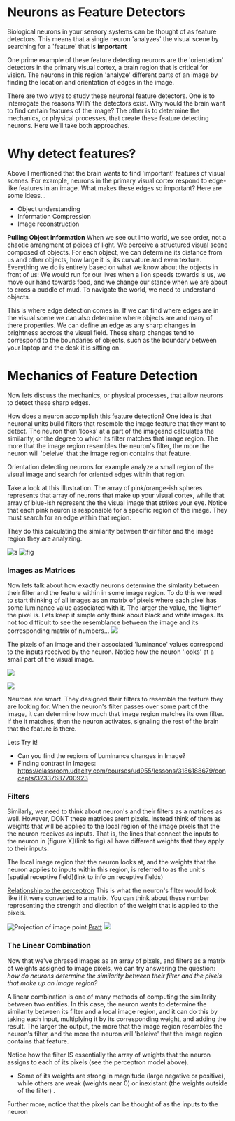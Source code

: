 # Neurons as Feature Detectors
Biological neurons in your sensory systems can be thought of as feature detectors. This means that a single neuron 'analyzes' the visual scene by searching for a 'feature' that is **important**

One prime example of these feature detecting neurons are the 'orientation' detectors in the primary visual cortex, a brain region that is critical for vision. The neurons in this region 'analyze' different parts of an image by finding the location and orientation of edges in the image. 

There are two ways to study these neuronal feature detectors. One is to interrogate the reasons WHY the detectors exist. Why would the brain want to find certain features of the image? The other is to determine the mechanics, or physical processes, that create these feature detecting neurons. Here we'll take both approaches. 

# Why detect features?
Above I mentioned that the brain wants to find 'important' features of visual scenes. For example, neurons in the primary visual cortex respond to edge-like features in an image. What makes these edges so important? Here are some ideas...

- Object understanding
- Information Compression
- Image reconstruction

**Pulling Object information**
When we see out into world, we see order, not a chaotic arrangment of peices of light. We perceive a structured visual scene composed of objects. For each object, we can determine its distance from us and other objects, how large it is, its curvature and even texture. Everything we do is entirely based on what we know about the objects in front of us: We would run for our lives when a lion speeds towards is us, we move our hand towards food, and we change our stance when we are about to cross a puddle of mud. To navigate the world, we need to understand objects.

This is where edge detection comes in. If we can find where edges are in the visual scene we can also determine where objects are and many of there properties. We can define an edge as any sharp changes in brightness accross the visual field. These sharp changes tend to correspond to the boundaries of objects, such as the boundary between your laptop and the desk it is sitting on.    


# Mechanics of Feature Detection
Now lets discuss the mechanics, or physical processes, that allow neurons to detect these sharp edges. 

How does a neuron accomplish this feature detection?  One idea is that neuronal units build filters that resemble the image feature that they want to detect. The neuron then 'looks' at a part of the imageand calculates the similarity, or the degree to which its filter matches that image region. The more that the image region resembles the neuron's filter, the more the neuron will 'beleive' that the image region contains that feature. 

Orientation detecting neurons for example analyze a small region of the visual image and search for oriented edges within that region.  

Take a look at this illustration. The array of pink/orange-ish spheres represents that array of neurons that make up your visual cortex, while that array of blue-ish represent the the visual image that strikes your eye. Notice that each pink neuron is responsible for a specific region of the image. They must search for an edge within that region.

They do this calculating the similarity between their filter and the image region they are analyzing. 

![s](bmcASSETS/2018_williams_receptive_field_CNN.png)
![fig](bmcASSETS/FIGUREOFNEURONRFhERE.png)

### Images as Matrices
Now lets talk about how exactly neurons determine the simlarity between their filter and the feature within in some image region. To do this we need to start thinking of all images as an matrix of pixels where each pixel has some luminance value associated with it. The larger the value, the 'lighter' the pixel is. Lets keep it simple only think about black and white images. Its not too difficult to see the resemblance between the image and its corresponding matrix of numbers...
![](bmcASSETS/images_as_matrices_a.png)

The pixels of an image and their associated 'luminance' values correspond to the inputs received by the neuron. Notice how the neuron 'looks' at a small part of the visual image. 

![](bmcASSETS/perceptron_vs_neuron.png)

![](bmcASSETS/2018_williams_receptive_field_CNN.png)

Neurons are smart. They designed their filters to resemble the feature they are looking for. When the neuron's filter passes over some part of the image, it can determine how much that image region matches its own filter. If the it matches, then the neuron activates, signaling the rest of the brain that the feature is there.

Lets Try it!
- Can you find the regions of Luminance changes in Image? 
- Finding contrast in Images: https://classroom.udacity.com/courses/ud955/lessons/3186188679/concepts/32337687700923

### Filters
Similarly, we need to think about neuron's and their filters as a matrices as well. However, DONT these matrices arent pixels. Instead think of them as weights that will be applied to the local region of the image pixels that the the neuron receives as inputs.   That is, the lines that connect the inputs to the neuron in  [figure X](link to fig) all have different weights that they apply to their inputs.

The local image region that the neuron looks at, and the weights that the neuron applies to inputs within this region, is referred to as the unit's [spatial receptive field](link to info on receptive fields)

<u>Relationship to the perceptron</u>
This is what the neuron's filter would look like if it were converted to a matrix. You can think about these number representing the strength and diection of the weight that is applied to the pixels. 


![Projection of image point](bmcASSETS/2013_Pratt_orientedfilters_eg.png)
[Pratt](DIP_Ch15)
![](bmcASSETS/2018_williams_receptive_field_CNN.png)


### The Linear Combination
Now that we've phrased images as an array of pixels, and filters as a matrix of weights assigned to image pixels, we can try answering the question: *how do neurons determine the similarity between their filter and the pixels that make up an image region?*

A linear combination is one of many methods of computing the similarity between two entities. In this case, the neuron wants to determine the similarity between its filter and a local image region, and it can do this by taking each input, multiplying it by its corresponding weight, and adding the result. The larger the output, the more that the image region resembles the neuron's filter, and the more the neuron will 'beleive' that the image region contains that feature. 


Notice how the filter IS essentially the array of weights that the neuron assigns to each of its pixels (see the perceptron model above). 

- Some of its weights are strong in magnitude (large negative or positive), while others are weak (weights near 0) or inexistant (the weights outside of the filter) . 

Further more, notice that the pixels can be thought of as the inputs to the neuron










